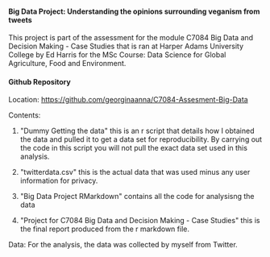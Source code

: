 #### Big Data Project: Understanding the opinions surrounding veganism from tweets

This project is part of the assessment for the module C7084 Big Data and Decision Making - Case Studies that is ran at Harper Adams University College by Ed Harris for the MSc Course: Data Science for Global Agriculture, Food and Environment. 

#### Github Repository 

Location: https://github.com/georginaanna/C7084-Assesment-Big-Data

Contents:

1. "Dummy Getting the data" this is an r script that details how I obtained the data and pulled it to get a data set for reproducibility. By carrying out the code in this script you will not pull the exact data set used in this analysis.

2. "twitterdata.csv" this is the actual data that was used minus any user information for privacy.

3. "Big Data Project RMarkdown" contains all the code for analysisng the data

4. "Project for C7084 Big Data and Decision Making - Case Studies" this is the final report produced from the r markdown file. 

Data: 
For the analysis, the data was collected by myself from Twitter.
